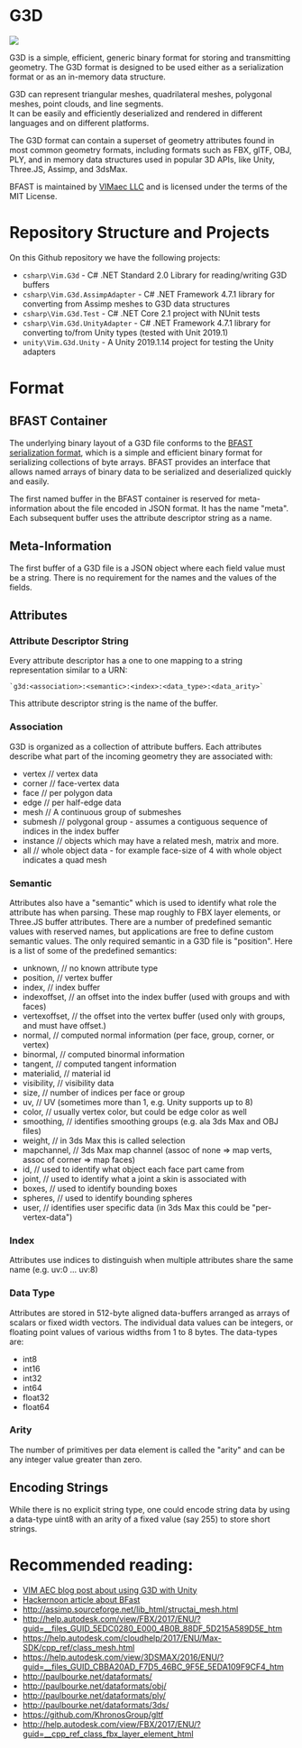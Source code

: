# G3D

[<img src="https://img.shields.io/nuget/v/Vim.G3d.svg">](https://www.nuget.org/packages/Vim.G3d) 

G3D is a simple, efficient, generic binary format for storing and transmitting geometry. The G3D format
is designed to be used either as a serialization format or as an in-memory data structure.

G3D can represent triangular meshes, quadrilateral meshes, polygonal meshes, point clouds, and line segments.  
It can be easily and efficiently deserialized and rendered in different languages and on different platforms.

The G3D format can contain a superset of geometry attributes found in most common geometry formats, 
including formats such as FBX, glTF, OBJ, PLY, and in memory data structures used in popular 3D APIs, like 
Unity, Three.JS, Assimp, and 3dsMax.

BFAST is maintained by [VIMaec LLC](https://vimaec.com) and is licensed under the terms of the MIT License.

# Repository Structure and Projects

On this Github repository we have the following projects:

* `csharp\Vim.G3d` - C# .NET Standard 2.0 Library for reading/writing G3D buffers 
* `csharp\Vim.G3d.AssimpAdapter` - C# .NET Framework 4.7.1 library for converting from Assimp meshes to G3D data structures
* `csharp\Vim.G3d.Test` - C# .NET Core 2.1 project with NUnit tests 
* `csharp\Vim.G3d.UnityAdapter` - C# .NET Framework 4.7.1 library for converting to/from Unity types (tested with Unit 2019.1) 
* `unity\Vim.G3d.Unity` - A Unity 2019.1.14 project for testing the Unity adapters  

# Format 

## BFAST Container

The underlying binary layout of a G3D file conforms to the [BFAST serialization format](https://github.com/vimaec/bfast), which is a simple and efficient binary format for serializing collections of byte arrays. BFAST provides an interface that allows named arrays of binary data to be serialized and deserialized quickly and easily.

The first named buffer in the BFAST container is reserved for meta-information about the file encoded in JSON format. It has the name "meta". Each subsequent buffer uses the attribute descriptor string as a name. 

## Meta-Information

The first buffer of a G3D file is a JSON object where each field value must be a string. There is no requirement for the names and the values of the fields. 

## Attributes
 
### Attribute Descriptor String

Every attribute descriptor has a one to one mapping to a string representation similar to a URN: 
    
    `g3d:<association>:<semantic>:<index>:<data_type>:<data_arity>`

This attribute descriptor string is the name of the buffer. 

### Association

G3D is organized as a collection of attribute buffers. Each attributes describe what part of the incoming geometry they are associated with:

* vertex     // vertex data
* corner    // face-vertex data
* face      // per polygon data
* edge      // per half-edge data 
* mesh     // A continuous group of submeshes
* submesh  // polygonal group - assumes a contiguous sequence of indices in the index buffer
* instance // objects which may have a related mesh, matrix and more.
* all		// whole object data - for example face-size of 4 with whole object indicates a quad mesh

### Semantic

Attributes also have a "semantic" which is used to identify what role the attribute has when parsing. These map roughly to FBX layer elements, or Three.JS buffer attributes. There are a number of predefined semantic values with reserved names, but applications are free to define custom semantic values. The only required semantic in a G3D file is "position". Here is a list of some of the predefined semantics: 

* unknown,       // no known attribute type
* position,      // vertex buffer 
* index,         // index buffer
* indexoffset,   // an offset into the index buffer (used with groups and with faces)
* vertexoffset,  // the offset into the vertex buffer (used only with groups, and must have offset.)
* normal,        // computed normal information (per face, group, corner, or vertex)
* binormal,      // computed binormal information 
* tangent,       // computed tangent information 
* materialid,    // material id
* visibility,    // visibility data
* size,          // number of indices per face or group
* uv,            // UV (sometimes more than 1, e.g. Unity supports up to 8)
* color,         // usually vertex color, but could be edge color as well
* smoothing,     // identifies smoothing groups (e.g. ala 3ds Max and OBJ files)
* weight,        // in 3ds Max this is called selection 
* mapchannel,    // 3ds Max map channel (assoc of none => map verts, assoc of corner => map faces)
* id,            // used to identify what object each face part came from 
* joint,         // used to identify what a joint a skin is associated with 
* boxes,         // used to identify bounding boxes
* spheres,       // used to identify bounding spheres
* user,          // identifies user specific data (in 3ds Max this could be "per-vertex-data")

### Index

Attributes use indices to distinguish when multiple attributes share the same name (e.g. uv:0 ... uv:8)

### Data Type

Attributes are stored in 512-byte aligned data-buffers arranged as arrays of scalars or fixed width vectors. The individual data values can be integers, or floating point values of various widths from 1 to 8 bytes. The data-types are:

* int8
* int16
* int32
* int64
* float32
* float64

### Arity

The number of primitives per data element is called the "arity" and can be any integer value greater than zero. 

## Encoding Strings

While there is no explicit string type, one could encode string data by using a data-type uint8 with an arity of a fixed value (say 255) to store short strings. 

# Recommended reading:

* [VIM AEC blog post about using G3D with Unity](https://www.vimaec.com/the-g3d-geometry-exchange-format/)
* [Hackernoon article about BFast](https://hackernoon.com/bfast-a-data-format-for-serializing-named-binary-buffers-243p130uw)
* http://assimp.sourceforge.net/lib_html/structai_mesh.html
* http://help.autodesk.com/view/FBX/2017/ENU/?guid=__files_GUID_5EDC0280_E000_4B0B_88DF_5D215A589D5E_htm
* https://help.autodesk.com/cloudhelp/2017/ENU/Max-SDK/cpp_ref/class_mesh.html
* https://help.autodesk.com/view/3DSMAX/2016/ENU/?guid=__files_GUID_CBBA20AD_F7D5_46BC_9F5E_5EDA109F9CF4_htm
* http://paulbourke.net/dataformats/
* http://paulbourke.net/dataformats/obj/
* http://paulbourke.net/dataformats/ply/
* http://paulbourke.net/dataformats/3ds/
* https://github.com/KhronosGroup/gltf
* http://help.autodesk.com/view/FBX/2017/ENU/?guid=__cpp_ref_class_fbx_layer_element_html
